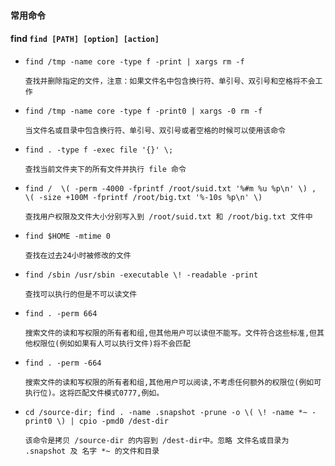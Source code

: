 #### 常用命令

#### find  `find [PATH] [option] [action]`

-  `find /tmp -name core -type f -print | xargs rm -f` 

	`查找并删除指定的文件，注意：如果文件名中包含换行符、单引号、双引号和空格将不会工作`

-  `find /tmp -name core -type f -print0 | xargs -0 rm -f`
	
	`当文件名或目录中包含换行符、单引号、双引号或者空格的时候可以使用该命令`
 
- 	`find . -type f -exec file '{}' \;`

	`查找当前文件夹下的所有文件并执行 file 命令`

-	`find /  \( -perm -4000 -fprintf /root/suid.txt '%#m %u %p\n' \) ,   \( -size +100M -fprintf /root/big.txt '%-10s %p\n' \)`
	
	`查找用户权限及文件大小分别写入到 /root/suid.txt 和 /root/big.txt 文件中`

-	`find $HOME -mtime 0`
	
	`查找在过去24小时被修改的文件`

-	`find /sbin /usr/sbin -executable \! -readable -print`

	`查找可以执行的但是不可以读文件`

-	`find . -perm 664`

	`搜索文件的读和写权限的所有者和组,但其他用户可以读但不能写。文件符合这些标准,但其他权限位(例如如果有人可以执行文件)将不会匹配`

-	`find . -perm -664`

	`搜索文件的读和写权限的所有者和组,其他用户可以阅读,不考虑任何额外的权限位(例如可执行位)。这将匹配文件模式0777,例如。`

-	`cd /source-dir; find . -name .snapshot -prune -o \( \! -name *~ -print0 \) | cpio -pmd0 /dest-dir`

	`该命令是拷贝 /source-dir 的内容到 /dest-dir中。忽略 文件名或目录为 .snapshot 及 名字 *~ 的文件和目录`
